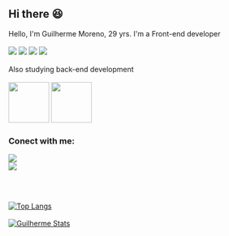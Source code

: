 ## Hi there 😆

Hello, I'm Guilherme Moreno, 29 yrs. I'm a Front-end developer 
<br>
<br>
<img src="https://img.shields.io/badge/HTML5-E34F26?style=for-the-badge&logo=html5&logoColor=white">
<img src="https://img.shields.io/badge/CSS3-1572B6?style=for-the-badge&logo=css3&logoColor=white">
<img src="https://img.shields.io/badge/JavaScript-F7DF1E?style=for-the-badge&logo=javascript&logoColor=black">
<img src="https://img.shields.io/badge/React-20232A?style=for-the-badge&logo=react&logoColor=61DAFB">
<br>
<br>
Also studying back-end development
<br>
<br>
<img src="https://encrypted-tbn0.gstatic.com/images?q=tbn:ANd9GcT6bebC_d4eWwJ-x9ntqDuT94TvOgumSBVWHg&s" width="80">
<img src="https://encrypted-tbn0.gstatic.com/images?q=tbn:ANd9GcSJl4fp0SkQbTPU5ZxVl6AKWYuKCwM0gIhNtQ&s" width="80">
<br>

### Conect with me:
<p>
    <a href="https://wa.me/5514991320186" target="_blank"><img src="https://img.shields.io/badge/WhatsApp-25D366?style=for-the-badge&logo=whatsapp&logoColor=white">
    <br>
    <a href="https://www.linkedin.com/in/guilherme-moreno-cosmo/" target="_blank"><img src="https://img.shields.io/badge/LinkedIn-0077B5?style=for-the-badge&logo=linkedin&logoColor=white">
</p>

<br>
<br>

[![Top Langs](https://github-readme-stats.vercel.app/api/top-langs/?username=GuilhermeMorenoo)](https://github.com/anuraghazra/github-readme-stats)
<br>
<br>
[![Guilherme Stats](https://github-readme-stats.vercel.app/api?username=GuilhermeMorenoo)](https://github.com/anuraghazra/github-readme-stats)
<!--
**GuilhermeMorenoo/GuilhermeMorenoo** is a ✨ _special_ ✨ repository because its `README.md` (this file) appears on your GitHub profile.

Here are some ideas to get you started:

- 🔭 I’m currently working on ...
- 🌱 I’m currently learning ...
- 👯 I’m looking to collaborate on ...
- 🤔 I’m looking for help with ...
- 💬 Ask me about ...
- 📫 How to reach me: ...
- 😄 Pronouns: ...
- ⚡ Fun fact: ...
-->
